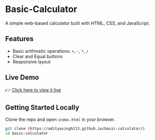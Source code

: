 # Basic-Calculator

A simple web-based calculator built with HTML, CSS, and JavaScript.

## Features
- Basic arithmetic operations: `+`, `-`, `*`, `/`
- Clear and Equal buttons
- Responsive layout

## Live Demo
👉 [Click here to view it live](https://adityasingh213.github.io/basic-calculator/)  

## Getting Started Locally
Clone the repo and open `index.html` in your browser.

```bash
git clone (https://adityasingh213.github.io/basic-calculator/)
cd basic-calculator
